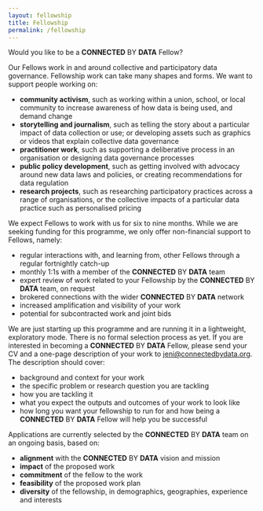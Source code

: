 ```yaml
---
layout: fellowship
title: Fellowship
permalink: /fellowship
---
```

Would you like to be a **CONNECTED** BY **DATA** Fellow?

Our Fellows work in and around collective and participatory data governance. Fellowship work can take many shapes and forms. We want to support people working on:

* **community activism**, such as working within a union, school, or local community to increase awareness of how data is being used, and demand change
* **storytelling and journalism**, such as telling the story about a particular impact of data collection or use; or developing assets such as graphics or videos that explain collective data governance
* **practitioner work**, such as supporting a deliberative process in an organisation or designing data governance processes
* **public policy development**, such as getting involved with advocacy around new data laws and policies, or creating recommendations for data regulation
* **research projects**, such as researching participatory practices across a range of organisations, or the collective impacts of a particular data practice such as personalised pricing

We expect Fellows to work with us for six to nine months. While we are seeking funding for this programme, we only offer non-financial support to Fellows, namely:

* regular interactions with, and learning from, other Fellows through a regular fortnightly catch-up
* monthly 1:1s with a member of the **CONNECTED** BY **DATA** team
* expert review of work related to your Fellowship by the **CONNECTED** BY **DATA** team, on request
* brokered connections with the wider **CONNECTED** BY **DATA** network
* increased amplification and visibility of your work
* potential for subcontracted work and joint bids

We are just starting up this programme and are running it in a lightweight, exploratory mode. There is no formal selection process as yet. If you are interested in becoming a **CONNECTED** BY **DATA** Fellow, please send your CV and a one-page description of your work to [jeni@connectedbydata.org](mailto:jeni@connectedbydata.org). The description should cover:

* background and context for your work
* the specific problem or research question you are tackling
* how you are tackling it
* what you expect the outputs and outcomes of your work to look like
* how long you want your fellowship to run for and how being a **CONNECTED** BY **DATA** Fellow will help you be successful

Applications are currently selected by the **CONNECTED** BY **DATA** team on an ongoing basis, based on:

* **alignment** with the **CONNECTED** BY **DATA** vision and mission
* **impact** of the proposed work
* **commitment** of the fellow to the work
* **feasibility** of the proposed work plan
* **diversity** of the fellowship, in demographics, geographies, experience and interests

